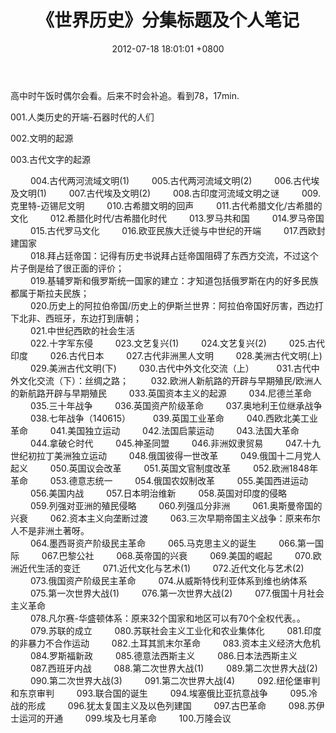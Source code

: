 ﻿---
layout: post
title:  "《世界历史》分集标题及个人笔记"
date:   2012-07-18 18:01:01 +0800
categories: reviews
---
高中时午饭时偶尔会看。后来不时会补追。看到78，17min.  
   
001.人类历史的开端-石器时代的人们　　 

002.文明的起源　　 

003.古代文字的起源  
  
　　
004.古代两河流域文明(1)
　　
005.古代两河流域文明(2)
　　
006.古代埃及文明(1)
　　
007.古代埃及文明(2)
　　
008.古印度河流域文明之谜
　　
009.克里特-迈锡尼文明
　　
010.古希腊文明的回声
　　
011.古代希腊文化/古希腊的文化
　　
012.希腊化时代/古希腊化时代
　　
013.罗马共和国
　　
014.罗马帝国
　　
015.古代罗马文化
　　
016.欧亚民族大迁徙与中世纪的开端
　　
017.西欧封建国家  
　　
018.拜占廷帝国：记得有历史书说拜占廷帝国阻碍了东西方交流，不过这个片子倒是给了很正面的评价；  
　　
019.基辅罗斯和俄罗斯统一国家的建立：才知道包括俄罗斯在内的好多民族都属于斯拉夫民族；  
　　
020.历史上的阿拉伯帝国/历史上的伊斯兰世界：阿拉伯帝国好厉害，西边打下北非、西班牙，东边打到唐朝；  
　　
021.中世纪西欧的社会生活  
　　
022.十字军东侵
　　
023.文艺复兴(1)
　　
024.文艺复兴(2)
　　
025.古代印度
　　
026.古代日本
　　
027.古代非洲黑人文明
　　
028.美洲古代文明(上)
　　
029.美洲古代文明(下)
　　
030.古代中外文化交流（上）
　　
031.古代中外文化交流（下）：丝绸之路；
　　
032.欧洲人新航路的开辟与早期殖民/欧洲人的新航路开辟与早期殖民
　　
033.英国资本主义的起源
　　
034.尼德兰革命
　　
035.三十年战争
　　
036.英国资产阶级革命
　　
037.奥地利王位继承战争
　　
038.七年战争（140615）
　　
039.英国工业革命
　　
040.西欧北美工业革命
　　
041.美国独立运动
　　
042.法国启蒙运动
　　
043.法国大革命
　　
044.拿破仑时代
　　
045.神圣同盟
　　
046.非洲奴隶贸易
　　
047.十九世纪初拉丁美洲独立运动
　　
048.俄国彼得一世改革
　　
049.俄国十二月党人起义
　　
050.英国议会改革
　　
051.英国文官制度改革
　　
052.欧洲1848年革命
　　
053.德意志统一
　　
054.俄国农奴制改革
　　
055.美国西进运动
　　
056.美国内战
　　
057.日本明治维新
　　
058.英国对印度的侵略
　　
059.列强对亚洲的殖民侵略
　　
060.列强瓜分非洲
　　
061.奥斯曼帝国的兴衰
　　
062.资本主义向垄断过渡
　　
063.三次早期帝国主义战争：原来布尔人不是非洲土著呀。  
　　
064.墨西哥资产阶级民主革命
　　
065.马克思主义的诞生
　　
066.第一国际
　　
067.巴黎公社
　　
068.英帝国的兴衰
　　
069.美国的崛起
　　
070.欧洲近代生活的变迁
　　
071.近代文化与艺术(1)
　　
072.近代文化与艺术(2)
　　
073.俄国资产阶级民主革命
　　
074.从威斯特伐利亚体系到维也纳体系
　　
075.第一次世界大战(1)
　　
076.第一次世界大战(2)
　　
077.俄国十月社会主义革命  
　　
078.凡尔赛-华盛顿体系：原来32个国家和地区可以有70个全权代表。。  
　　
079.苏联的成立
　　
080.苏联社会主义工业化和农业集体化
　　
081.印度的非暴力不合作运动
　　
082.土耳其凯末尔革命
　　
083.资本主义经济大危机
　　
084.罗斯福新政
　　
085.德意法西斯主义
　　
086.日本法西斯主义
　　
087.西班牙内战
　　
088.第二次世界大战(1)
　　
089.第二次世界大战(2)
　　
090.第二次世界大战(3)
　　
091.第二次世界大战(4)
　　
092.纽伦堡审判和东京审判
　　
093.联合国的诞生
　　
094.埃塞俄比亚抗意战争
　　
095.冷战的形成
　　
096.犹太复国主义及以色列建国
　　
097.古巴革命
　　
098.苏伊士运河的开通
　　
099.埃及七月革命
　　
100.万隆会议